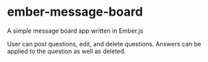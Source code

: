 # ember-message-board
A simple message board app written in Ember.js

User can post questions, edit, and delete questions.  Answers can be applied to the question as well as deleted.
